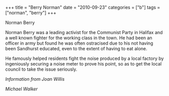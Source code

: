 +++
title = "Berry Norman"
date = "2010-09-23"
categories = ["b"]
tags = ["norman", "berry"]
+++

Norman Berry

Norman Berry was a leading activist for the Communist Party in Halifax and a well known fighter for the working class in the town. He had been an officer in army but found he was often ostracised due to his not having been Sandhurst educated, even to the extent of having to eat alone.

He famously helped residents fight the noise produced by a local factory by ingeniously securing a noise meter to prove his point, so as to get the local council to take the issue seriously.

_Information from Joan Willis_

_Michael Walker_
